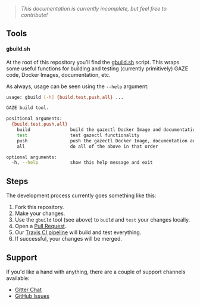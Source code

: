 > _This documentation is currently incomplete, but feel free to contribute!_

## Tools

#### gbuild.sh
At the root of this repository you'll find the [gbuild.sh](https://github.com/monokal/GAZE/blob/master/gbuild.sh) script. This wraps some useful functions for building and testing (currently primitively) GAZE code, Docker Images, documentation, etc.

As always, usage can be seen using the `--help` argument:
```bash
usage: gbuild [-h] {build,test,push,all} ...

GAZE build tool.

positional arguments:
  {build,test,push,all}
    build               build the gazectl Docker Image and documentation
    test                test gazectl functionality
    push                push the gazectl Docker Image, documentation and code
    all                 do all of the above in that order

optional arguments:
  -h, --help            show this help message and exit
```

## Steps

The development process currently goes something like this:
1. Fork this repository.
2. Make your changes.
3. Use the `gbuild` tool (see above) to `build` and `test` your changes locally.
4. Open a [Pull Request](https://github.com/monokal/gaze/pulls).
5. Our [Travis CI pipeline](https://travis-ci.org/monokal/GAZE) will build and test everything.
6. If successful, your changes will be merged.

## Support
If you'd like a hand with anything, there are a couple of support channels available:

* [Gitter Chat](https://gitter.im/gaze-tomc/)
* [GitHub Issues](https://github.com/monokal/GAZE/issues)
